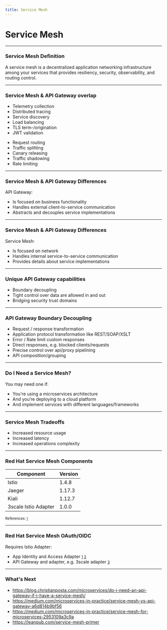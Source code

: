 ```yaml
---
title: Service Mesh
---
```


<!-- .slide: class="master01" -->

# Service Mesh

---

<!-- .slide: class="text-left" -->
### Service Mesh Definition

A service mesh is a decentralized application networking infrastructure among your services that provides resiliency, security, observability, and routing control. 

---

<!-- .slide: class="text-left" -->
### Service Mesh & API Gateway overlap

<div class="container">
<div class="col">

* Telemetry collection
* Distributed tracing
* Service discovery
* Load balancing
* TLS term-/origination
* JWT validation

</div>
<div class="col">

* Request routing
* Traffic splitting
* Canary releasing
* Traffic shadowing
* Rate limiting

</div>
</div>

---

<!-- .slide: class="text-left" -->
### Service Mesh & API Gateway Differences

 API Gateway:
  * Is focused on business functionality
  * Handles external client-to-service communication
  * Abstracts and decouples service implementations

---

<!-- .slide: class="text-left" -->
### Service Mesh & API Gateway Differences

Service Mesh:
  * Is focused on network
  * Handles internal service-to-service communication
  * Provides details about service implementations

---

<!-- .slide: class="text-left" -->
### Unique API Gateway capabilities

* Boundary decoupling
* Tight control over data are allowed in and out
* Bridging security trust domains

---

<!-- .slide: class="text-left" -->
### API Gateway Boundary Decoupling

* Request / response transformation
* Application protocol transformation like REST/SOAP/XSLT
* Error / Rate limit custom responses
* Direct responses, e.g. blocked clients/requests
* Precise control over api/proxy pipelining
* API composition/grouping

---

<!-- .slide: class="text-left" -->
### Do I Need a Service Mesh?

You may need one if:
* You're using a microservices architecture
* And you’re deploying to a cloud platform
* And implement services with different languages/frameworks

---

<!-- .slide: class="text-left" -->
### Service Mesh Tradeoffs

* Increased resource usage
* Increased latency
* Increased operations complexity

---

<!-- .slide: class="text-left" -->
### Red Hat Service Mesh Components

| Component            | Version |
| -------------------- | ------- |
| Istio                | 1.4.8   |
| Jaeger               | 1.17.3  |
| Kiali                | 1.12.7  |
| 3scale Istio Adapter | 1.0.0   |

<small>References: <small>[1]</small></small>

[1]: https://docs.openshift.com/container-platform/4.4/service_mesh/servicemesh-release-notes.html#component-versions-included-in-red-hat-openshift-service-mesh-version-1-1-4

---

<!-- .slide: class="text-left" -->
### Red Hat Service Mesh OAuth/OIDC

Requires Istio Adapter:

* App Identity and Access Adapter <small>[1] [2]</small>
* API Gateway and adapter, e.g. 3scale adapter <small>[3]</small>

[1]: https://github.com/ibm-cloud-security/app-identity-and-access-adapter
[2]: https://istio.io/latest/blog/2019/app-identity-and-access-adapter/
[3]: https://docs.openshift.com/container-platform/4.4/service_mesh/threescale_adapter/threescale-adapter.html

---

<!-- .slide: class="text-left" -->
### What's Next

* https://blog.christianposta.com/microservices/do-i-need-an-api-gateway-if-i-have-a-service-mesh/
* https://medium.com/microservices-in-practice/service-mesh-vs-api-gateway-a6d814b9bf56
* https://medium.com/microservices-in-practice/service-mesh-for-microservices-2953109a3c9a
* https://leanpub.com/service-mesh-primer


